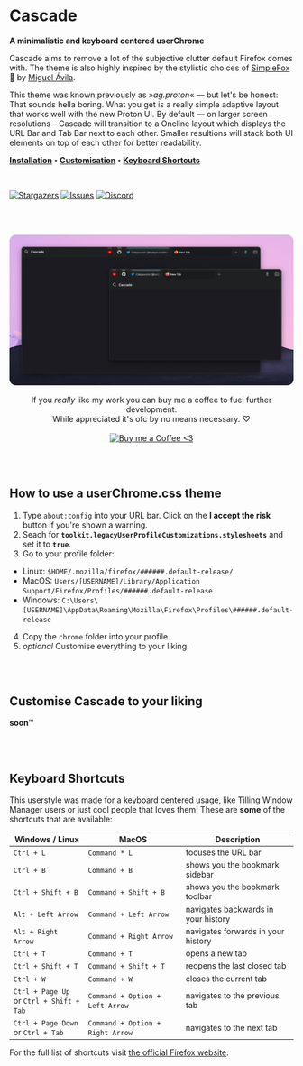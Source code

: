 <br><br>
    
# Cascade
**A minimalistic and keyboard centered userChrome**

Cascade aims to remove a lot of the subjective clutter default Firefox comes with. The theme is also highly inspired by the stylistic choices of [SimpleFox](https://github.com/migueravila/SimpleFox) 🦊 by [Miguel Ávila](https://github.com/migueravila).

This theme was known previously as »*ag.proton*« — but let's be honest: That sounds hella boring. What you get is a really simple adaptive layout that works well with the new Proton UI. By default — on larger screen resolutions – Cascade will transition to a Oneline layout which displays the URL Bar and Tab Bar next to each other. Smaller resultions will stack both UI elements on top of each other for better readability.

**[Installation](#how-to-use-a-userchromecss-theme) • [Customisation](#customise-cascade-to-your-liking) • [Keyboard Shortcuts](#keyboard-shortcuts)**

<br>

[![Stargazers](https://img.shields.io/github/stars/andreasgrafen/cascade?style=for-the-badge&color=F19066&labelColor=1E2021)](https://github.com/andreasgrafen/cascade/stargazers)
[![Issues](https://img.shields.io/github/issues/andreasgrafen/cascade?style=for-the-badge&color=FC5C65&labelColor=1E2021)](https://github.com/andreasgrafen/cascade/issues)
[![Discord](https://img.shields.io/discord/837559961194070026?label=FFCSS+Discord&style=for-the-badge&color=786FA6&labelColor=1E2021)](https://discord.gg/jrrw7Eg6sj)

<br><br>

![Cascade Preview](assets/preview.webp)

<div align="center">
 
If you *really* like my work you can buy me a coffee to fuel further development.<br>
While appreciated it's ofc by no means necessary. ♡<br><br>
[![Buy me a Coffee <3](https://img.shields.io/static/v1?label=&message=Buy%20me%20a%20Coffee&style=for-the-badge&color=e6e9ef&labelColor=ccd0da&logo=kofi)](https://ko-fi.com/andreasgrafen)

</div>

<br><br>

## How to use a userChrome.css theme

1. Type `about:config` into your URL bar. Click on the **I accept the risk** button if you're shown a warning.
2. Seach for **`toolkit.legacyUserProfileCustomizations.stylesheets`** and set it to **`true`**.
3. Go to your profile folder:
  - Linux: `$HOME/.mozilla/firefox/######.default-release/`
  - MacOS: `Users/[USERNAME]/Library/Application Support/Firefox/Profiles/######.default-release`
  - Windows: `C:\Users\[USERNAME]\AppData\Roaming\Mozilla\Firefox\Profiles\######.default-release`
4. Copy the `chrome` folder into your profile.
5. *optional* Customise everything to your liking.

<br><br>

## Customise Cascade to your liking

**soon™**

<br><br>

## Keyboard Shortcuts

This userstyle was made for a keyboard centered usage, like Tilling Window Manager users or just cool people that loves them!
These are **some** of the shortcuts that are available:

Windows / Linux | MacOS | Description
--- | --- | ---
`Ctrl + L` | `Command * L` | focuses the URL bar
`Ctrl + B` | `Command + B` | shows you the bookmark sidebar
`Ctrl + Shift + B` | `Command + Shift + B` | shows you the bookmark toolbar
`Alt + Left Arrow` | `Command + Left Arrow` | navigates backwards in your history
`Alt + Right Arrow` | `Command + Right Arrow` | navigates forwards in your history
`Ctrl + T` | `Command + T` | opens a new tab
`Ctrl + Shift + T` | `Command + Shift + T` | reopens the last closed tab
`Ctrl + W` | `Command + W` | closes the current tab
`Ctrl + Page Up`<br/>or `Ctrl + Shift + Tab` | `Command + Option + Left Arrow` | navigates to the previous tab
`Ctrl + Page Down`<br/>or `Ctrl + Tab` | `Command + Option + Right Arrow` | navigates to the next tab

For the full list of shortcuts visit [the official Firefox website](https://support.mozilla.org/en-US/kb/keyboard-shortcuts-perform-firefox-tasks-quickly).‎

<br><br>
